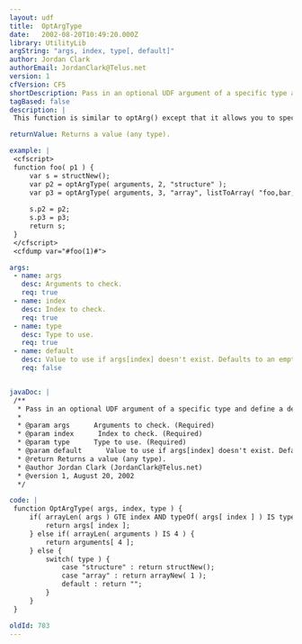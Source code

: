 ```yaml
---
layout: udf
title:  OptArgType
date:   2002-08-20T10:49:20.000Z
library: UtilityLib
argString: "args, index, type[, default]"
author: Jordan Clark
authorEmail: JordanClark@Telus.net
version: 1
cfVersion: CF5
shortDescription: Pass in an optional UDF argument of a specific type and define a default value at once.
tagBased: false
description: |
 This function is similar to optArg() except that it allows you to specify a type of the argument, if the provided arg isn't the correct type, then the default  value is used. Also when types &quot;structure&quot; and &quot;array&quot; are used an empty array / struct is created when no default value is specified. This tag requires the typeOf() udf to work.

returnValue: Returns a value (any type).

example: |
 <cfscript>
 function foo( p1 ) {
     var s = structNew();
     var p2 = optArgType( arguments, 2, "structure" );
     var p3 = optArgType( arguments, 3, "array", listToArray( "foo,bar,grill" ));
 
     s.p2 = p2;
     s.p3 = p3;
     return s;
 }
 </cfscript>
 <cfdump var="#foo(1)#">

args:
 - name: args
   desc: Arguments to check.
   req: true
 - name: index
   desc: Index to check.
   req: true
 - name: type
   desc: Type to use.
   req: true
 - name: default
   desc: Value to use if args[index] doesn't exist. Defaults to an empty string if type isn't struct or array.
   req: false


javaDoc: |
 /**
  * Pass in an optional UDF argument of a specific type and define a default value at once.
  * 
  * @param args      Arguments to check. (Required)
  * @param index      Index to check. (Required)
  * @param type      Type to use. (Required)
  * @param default      Value to use if args[index] doesn't exist. Defaults to an empty string if type isn't struct or array. (Optional)
  * @return Returns a value (any type). 
  * @author Jordan Clark (JordanClark@Telus.net) 
  * @version 1, August 20, 2002 
  */

code: |
 function OptArgType( args, index, type ) {
     if( arrayLen( args ) GTE index AND typeOf( args[ index ] ) IS type ) {
         return args[ index ];
     } else if( arrayLen( arguments ) IS 4 ) {
         return arguments[ 4 ];
     } else {
         switch( type ) {
             case "structure" : return structNew();
             case "array" : return arrayNew( 1 );
             default : return "";
         }
     }
 }

oldId: 703
---
```



